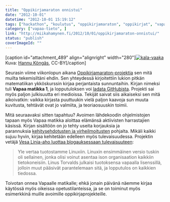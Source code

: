 ```yaml
---
title: "Oppikirjamaraton onnistui"
date: "2012-10-01"
datetime: "2012-10-01 15:19:12"
tags: ["hackathon", "koulutus", "oppikirjamaraton", "oppikirjat", "vapaa-tieto", ]
category: ["vapaa-tieto", ]
link: "http://miikahamynen.fi/2012/10/01/oppikirjamaraton-onnistui/"
status: "publish"
coverImageId: ""
---
```


\[caption id="attachment\_489" align="alignright" width="280"\][![](http://miikahamynen.fi/wp-content/uploads/2012/10/kala-vaaka-400x212.png "kala-vaaka")](http://miikahamynen.fi/wp-content/uploads/2012/10/kala-vaaka.png) Kuva: [Hannu Köngäs](https://github.com/linjaaho/oppikirjamaraton-maa1/tree/master/kuvia/oppikirjamaraton/haukijavaaka), CC-BY\[/caption\]

Seurasin viime viikonlopun aikana [Oppikirjamaraton-projektia](https://www.facebook.com/oppikirjamaraton) sen mitä muilta tekemisiltäni ehdin. Sen yhteydessä kirjoitettiin lukion pitkän matematiikan ykköskurssin kirjaa perjantaista sunnuntaihin. Kirjan nimeksi tuli **Vapaa matikka 1**, ja lopputuloksen voi [ladata GitHubista](https://github.com/linjaaho/oppikirjamaraton-maa1/downloads). Projekti sai myös paljon julkisuutta eri medioissa. Tekijät saivat siis aikaiseksi sen mitä aikoivatkin: vaikka kirjasta puuttuukin vielä paljon kaavoja sun muuta kuvitusta, tehtävät ovat jo valmiita, ja teoriaosuuskin toimii.

Mitä seuraavaksi sitten tapahtuu? Avoimen lähdekoodin ohjelmistojen tapaan myös Vapaa matikka aloittaa elämänsä aktiivisten harrastajien käsissä. Kirjan sisältöön on jo tehty useita korjauksia ja parannuksia [kehitysehdotusten ja virheilmoitusten](https://github.com/linjaaho/oppikirjamaraton-maa1/issues) pohjalta. Mikäli kaikki sujuu hyvin, kirjaa kehitetään edelleen myös tulevaisuudessa. Projektin vetäjä [Vesa Linja-aho luottaa blogauksessaan tulevaisuuteen](http://linja-aho.blogspot.fi/2012/09/tuliko-oppikirja-valmiiksi.html):

> Yle vertaa tuotostamme Linuxiin. Linuxin ensimmäinen versio tuskin oli sellainen, jonka olisi voinut asentaa ison organisaation kaikkiin tietokoneisiin. Linus Torvalds julkaisi tuotoksensa vapaalla lisenssillä, jolloin muut pääsivät parantelemaan sitä, ja lopputulos on kaikkien tiedossa.

Toivotan onnea Vapaalle matikalle; ehkä jonain päivänä näemme kirjaa käytössä myös oikeissa opetustilanteissa, ja se on toiminut myös esimerkkinä muille avoimille oppikirjaprojekteille.
